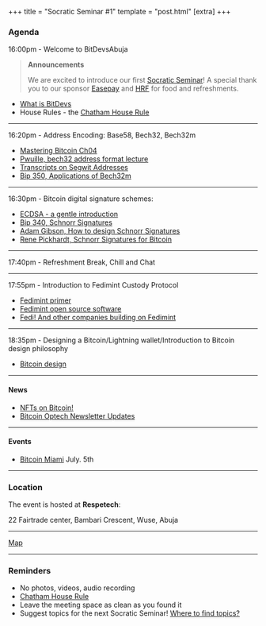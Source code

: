 +++
title = "Socratic Seminar #1"
template = "post.html"
[extra]
+++

### Agenda

16:00pm - Welcome to BitDevsAbuja
   > **Announcements**
   >
   > We are excited to introduce our first [Socratic Seminar](/about)! A special thank you to our sponsor [Easepay](http://easepay.io/) and [HRF](https://hrf.org/) for food and refreshments.

   - [What is BitDevs](https://www.bitdevsnbo.org/about)
   - House Rules - the [Chatham House Rule](https://www.chathamhouse.org/about-us/chatham-house-rule)
---
16:20pm - Address Encoding: Base58, Bech32, Bech32m
   - [Mastering Bitcoin Ch04](https://github.com/bitcoinbook/bitcoinbook/blob/develop/ch04.asciidoc)
   - [Pwuille, bech32 address format lecture](https://www.reddit.com/r/Bitcoin/comments/62fydd/pieter_wuille_lecture_on_new_bech32_address_format/)
   - [Transcripts on Segwit Addresses](https://btctranscripts.com/sf-bitcoin-meetup/2017-03-29-new-address-type-for-segwit-addresses/)
   - [Bip 350, Applications of Bech32m](https://github.com/bitcoin/bips/blob/master/bip-0350.mediawiki)

---
16:30pm - Bitcoin digital signature schemes:
   - [ECDSA - a gentle introduction](https://andrea.corbellini.name/2015/05/17/elliptic-curve-cryptography-a-gentle-introduction/)
   - [Bip 340, Schnorr Signatures](https://github.com/bitcoin/bips/blob/master/bip-0340.mediawiki)
   - [Adam Gibson, How to design Schnorr Signatures](https://www.youtube.com/watch?v=wjACBRJDfxc)
   - [Rene Pickhardt, Schnorr Signatures for Bitcoin](https://www.youtube.com/watch?v=n5aompcR9W0)

---
17:40pm - Refreshment Break, Chill and Chat

---
17:55pm - Introduction to Fedimint Custody Protocol
   - [Fedimint primer](https://fedimint.org/docs/intro)
   - [Fedimint open source software](https://github.com/fedimint)
   - [Fedi! And other companies building on Fedimint](https://www.fedi.xyz/)

---
18:35pm - Designing a Bitcoin/Lightning wallet/Introduction to Bitcoin design philosophy
   - [Bitcoin design](https://bitcoin.design/)

---
#### News

  - [NFTs on Bitcoin!](https://ordinals.com)
  - [Bitcoin Optech Newsletter Updates](https://bitcoinops.org/en/newsletters/2023/03/08/)

---
#### Events
  - [Bitcoin Miami](https://b.tc/conference/) July. 5th

---

### Location

The event is hosted at **Respetech**:

22 Fairtrade center, Bambari Crescent, 
Wuse, Abuja

---
[Map](https://www.google.com/maps/place/Fairtrade+Business+Complex/@9.0511381,7.4543869,17z/data=!3m1!4b1!4m6!3m5!1s0x104e0b3e906637f7:0x23ff82ff3780bb80!8m2!3d9.0511381!4d7.4569618!16s%2Fg%2F1hm4tj24m?entry=ttu)  

---
### Reminders

   - No photos, videos, audio recording
   - [Chatham House Rule](https://www.chathamhouse.org/about-us/chatham-house-rule)
   - Leave the meeting space as clean as you found it
   - Suggest topics for the next Socratic Seminar! [Where to find topics?](/about/find-topics)
